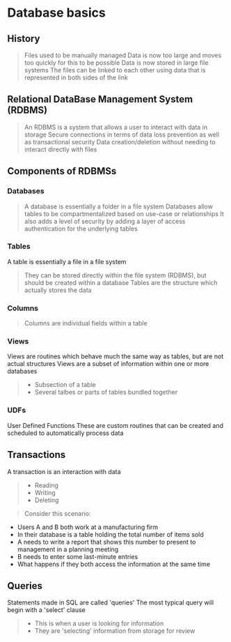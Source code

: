 # Database basics

## History
> Files used to be manually managed
> Data is now too large and moves too quickly for this to be possible
> Data is now stored in large file systems
> The files can be linked to each other using data that is represented in both sides of the link

## Relational DataBase Management System (RDBMS)
> An RDBMS is a system that allows a user to interact with data in storage
> Secure connections in terms of data loss prevention as well as transactional security
> Data creation/deletion without needing to interact directly with files
    
    
## Components of RDBMSs

### Databases
> A database is essentially a folder in a file system
> Databases allow tables to be compartmentalized based on use-case or relationships
> It also adds a level of security by adding a layer of access authentication for the underlying tables

### Tables
A table is essentially a file in a file system
> They can be stored directly within the file system (RDBMS), but should be created within a database
 Tables are the structure which actually stores the data

### Columns
> Columns are individual fields within a table

### Views
Views are routines which behave much the same way as tables, but are not actual structures
Views are a subset of information within one or more databases
>- Subsection of a table
>- Several talbes or parts of tables bundled together

### UDFs
User Defined Functions
These are custom routines that can be created and scheduled to automatically process data
    
    
## Transactions
A transaction is an interaction with data
> - Reading 
> - Writing
> - Deleting

> Consider this scenario:
- Users A and B both work at a manufacturing firm
- In their database is a table holding the total number of items sold
- A needs to write a report that shows this number to present to management in a planning meeting
- B needs to enter some last-minute entries
- What happens if they both access the information at the same time
    
    
## Queries
Statements made in SQL are called 'queries'
The most typical query will begin with a 'select' clause
> - This is when a user is looking for information
> - They are 'selecting' information from storage for review

